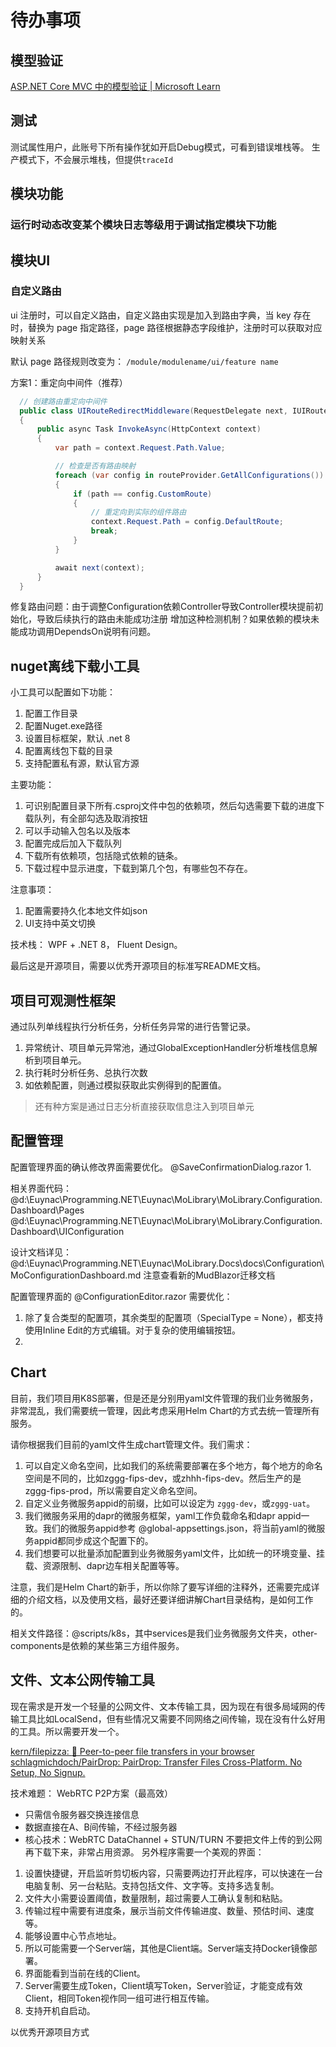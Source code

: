 # 待办事项

## 模型验证
[ASP.NET Core MVC 中的模型验证 | Microsoft Learn](https://learn.microsoft.com/zh-cn/aspnet/core/mvc/models/validation?view=aspnetcore-8.0)




## 测试

测试属性用户，此账号下所有操作犹如开启Debug模式，可看到错误堆栈等。
生产模式下，不会展示堆栈，但提供`traceId`


## 模块功能

### 运行时动态改变某个模块日志等级用于调试指定模块下功能


## 模块UI

### 自定义路由
ui 注册时，可以自定义路由，自定义路由实现是加入到路由字典，当 key 存在时，替换为 page 指定路径，page 路径根据静态字段维护，注册时可以获取对应映射关系

默认 page 路径规则改变为：
`/module/modulename/ui/feature name`

方案1：重定向中间件（推荐）

```cs
  // 创建路由重定向中间件
  public class UIRouteRedirectMiddleware(RequestDelegate next, IUIRouteConfigurationProvider routeProvider)
  {
      public async Task InvokeAsync(HttpContext context)
      {
          var path = context.Request.Path.Value;

          // 检查是否有路由映射
          foreach (var config in routeProvider.GetAllConfigurations())
          {
              if (path == config.CustomRoute)
              {
                  // 重定向到实际的组件路由
                  context.Request.Path = config.DefaultRoute;
                  break;
              }
          }

          await next(context);
      }
  }

```


修复路由问题：由于调整Configuration依赖Controller导致Controller模块提前初始化，导致后续执行的路由未能成功注册
增加这种检测机制？如果依赖的模块未能成功调用DependsOn说明有问题。


## nuget离线下载小工具

小工具可以配置如下功能：
1. 配置工作目录
2. 配置Nuget.exe路径
3. 设置目标框架，默认 .net 8
4. 配置离线包下载的目录
5. 支持配置私有源，默认官方源

主要功能：
1. 可识别配置目录下所有.csproj文件中包的依赖项，然后勾选需要下载的进度下载队列，有全部勾选及取消按钮
2. 可以手动输入包名以及版本
3. 配置完成后加入下载队列
4. 下载所有依赖项，包括隐式依赖的链条。
5. 下载过程中显示进度，下载到第几个包，有哪些包不存在。

注意事项：
1. 配置需要持久化本地文件如json
2. UI支持中英文切换

技术栈：
WPF + .NET 8， Fluent Design。

最后这是开源项目，需要以优秀开源项目的标准写README文档。


## 项目可观测性框架
通过队列单线程执行分析任务，分析任务异常的进行告警记录。

1. 异常统计、项目单元异常池，通过GlobalExceptionHandler分析堆栈信息解析到项目单元。
2. 执行耗时分析任务、总执行次数
3. 如依赖配置，则通过模拟获取此实例得到的配置值。

> 还有种方案是通过日志分析直接获取信息注入到项目单元



## 配置管理


 配置管理界面的确认修改界面需要优化。 @SaveConfirmationDialog.razor 
 1. 

  相关界面代码：@d:\Euynac\Programming\.NET\Euynac\MoLibrary\MoLibrary.Configuration.Dashboard\Pages\
  @d:\Euynac\Programming\.NET\Euynac\MoLibrary\MoLibrary.Configuration.Dashboard\UIConfiguration

  设计文档详见：@d:\Euynac\Programming\.NET\Euynac\MoLibrary.Docs\docs\Configuration\MoConfigurationDashboard.md
  注意查看新的MudBlazor迁移文档


配置管理界面的 @ConfigurationEditor.razor 需要优化：
1. 除了复合类型的配置项，其余类型的配置项（SpecialType = None），都支持使用Inline Edit的方式编辑。对于复杂的使用编辑按钮。
2. 





## Chart

目前，我们项目用K8S部署，但是还是分别用yaml文件管理的我们业务微服务，非常混乱，我们需要统一管理，因此考虑采用Helm Chart的方式去统一管理所有服务。

请你根据我们目前的yaml文件生成chart管理文件。我们需求：
1. 可以自定义命名空间，比如我们的系统需要部署在多个地方，每个地方的命名空间是不同的，比如zggg-fips-dev，或zhhh-fips-dev。然后生产的是zggg-fips-prod，所以需要自定义命名空间。
2. 自定义业务微服务appid的前缀，比如可以设定为 `zggg-dev`，或`zggg-uat`。
3. 我们微服务采用的dapr的微服务框架，yaml工作负载命名和dapr appid一致。我们的微服务appid参考 @global-appsettings.json，将当前yaml的微服务appid都同步成这个配置下的。
4. 我们想要可以批量添加配置到业务微服务yaml文件，比如统一的环境变量、挂载、资源限制、dapr边车相关配置等等。


注意，我们是Helm Chart的新手，所以你除了要写详细的注释外，还需要完成详细的介绍文档，以及使用文档，最好还要详细讲解Chart目录结构，是如何工作的。

相关文件路径：@scripts/k8s，其中services是我们业务微服务文件夹，other-components是依赖的某些第三方组件服务。




## 文件、文本公网传输工具

现在需求是开发一个轻量的公网文件、文本传输工具，因为现在有很多局域网的传输工具比如LocalSend，但有些情况又需要不同网络之间传输，现在没有什么好用的工具。所以需要开发一个。

[kern/filepizza: :pizza: Peer-to-peer file transfers in your browser](https://github.com/kern/filepizza/)
[schlagmichdoch/PairDrop: PairDrop: Transfer Files Cross-Platform. No Setup, No Signup.](https://github.com/schlagmichdoch/PairDrop)

技术难题：
WebRTC P2P方案（最高效）
  - 只需信令服务器交换连接信息
  - 数据直接在A、B间传输，不经过服务器
  - 核心技术：WebRTC DataChannel + STUN/TURN
不要把文件上传的到公网再下载下来，非常占用资源。
另外程序需要一个美观的界面：
1. 设置快捷键，开启监听剪切板内容，只需要两边打开此程序，可以快速在一台电脑复制、另一台粘贴。支持包括文件、文字等。支持多选复制。
2. 文件大小需要设置阈值，数量限制，超过需要人工确认复制和粘贴。
3. 传输过程中需要有进度条，展示当前文件传输进度、数量、预估时间、速度等。
4. 能够设置中心节点地址。
5. 所以可能需要一个Server端，其他是Client端。Server端支持Docker镜像部署。
6. 界面能看到当前在线的Client。
7. Server需要生成Token，Client填写Token，Server验证，才能变成有效Client，相同Token视作同一组可进行相互传输。
8. 支持开机自启动。

以优秀开源项目方式